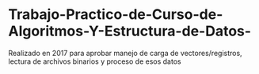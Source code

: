 # Trabajo-Practico-de-Curso-de-Algoritmos-Y-Estructura-de-Datos-
Realizado en 2017 para aprobar manejo de carga de vectores/registros, lectura de archivos binarios y proceso de esos datos
